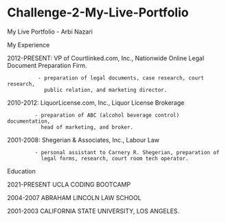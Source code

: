 # Challenge-2-My-Live-Portfolio
My Live Portfolio - Arbi Nazari


My Experience

2012-PRESENT: VP of Courtlinked.com, Inc., Nationwide Online Legal Document 
              Preparation Firm.

              - preparation of legal documents, case research, court research,
                public relation, and marketing director.

2010-2012:   LiquorLicense.com, Inc., Liquor License Brokerage

             - preparation of ABC (alcohol beverage control) documentation,
               head of marketing, and broker.

2001-2008:  Shegerian & Associates, Inc.,  Labour Law

             - personal assistant to Carnery R. Shegerian, preparation of
               legal forms, research, court room tech operator.


Education 

2021-PRESENT  UCLA CODING BOOTCAMP

2004-2007     ABRAHAM LINCOLN LAW SCHOOL 

2001-2003     CALIFORNIA STATE UNIVERSITY, LOS ANGELES.